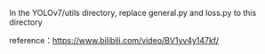 In the YOLOv7/utils directory,  replace general.py and loss.py to this directory

reference：https://www.bilibili.com/video/BV1yv4y147kf/
